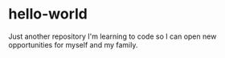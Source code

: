 # hello-world
Just another repository
I'm learning to code so I can open new opportunities for myself and my family.
